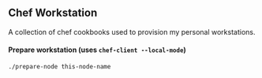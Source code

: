 ## Chef Workstation

A collection of chef cookbooks used to provision my personal workstations.

#### Prepare workstation (uses `chef-client --local-mode`)
```
./prepare-node this-node-name
```
